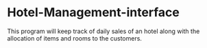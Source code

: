 # Hotel-Management-interface
This program will keep track of daily sales of an hotel along with the allocation of items and rooms to the customers.
